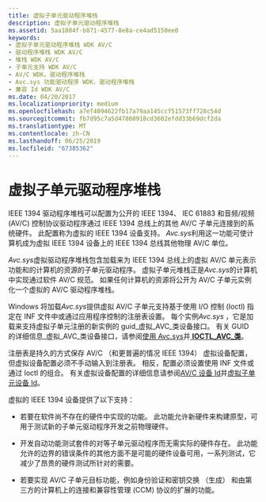 ```yaml
---
title: 虚拟子单元驱动程序堆栈
description: 虚拟子单元驱动程序堆栈
ms.assetid: 5aa1804f-b871-4577-8e8a-ce4ad5150ee0
keywords:
- 虚拟子单元驱动程序堆栈 WDK AV/C
- 驱动程序堆栈 WDK AV/C
- 堆栈 WDK AV/C
- 子单元支持 WDK AV/C
- AV/C WDK，驱动程序堆栈
- Avc.sys 功能驱动程序 WDK，驱动程序堆栈
- 兼容 Id WDK AV/C
ms.date: 04/20/2017
ms.localizationpriority: medium
ms.openlocfilehash: a7ef4094622fb17a79aa145ccf51573ff728c54d
ms.sourcegitcommit: fb7d95c7a5d47860918cd3602efdd33b69dcf2da
ms.translationtype: MT
ms.contentlocale: zh-CN
ms.lasthandoff: 06/25/2019
ms.locfileid: "67385362"
---
```

# <a name="virtual-subunit-driver-stack"></a>虚拟子单元驱动程序堆栈


IEEE 1394 驱动程序堆栈可以配置为公开的 IEEE 1394、 IEC 61883 和音频/视频 (AV/C) 控制协议驱动程序通过 IEEE 1394 总线上的其他 AV/C 子单元连接到的系统硬件。 此配置称为虚拟的 IEEE 1394 设备支持。 *Avc.sys*利用这一功能可使计算机成为虚拟 IEEE 1394 设备上的 IEEE 1394 总线其他物理 AV/C 单位。

*Avc.sys*虚拟驱动程序堆栈包含加载来为 IEEE 1394 总线上的虚拟 AV/C 单元表示功能和的计算机的资源的子单元驱动程序。 虚拟子单元堆栈正是*Avc.sys*的计算机中实现通过软件 AV/C 规范。 如果任何计算机的资源将公开为 AV/C 子单元实例化一个虚拟的 AV/C 驱动程序堆栈。

Windows 将加载*Avc.sys*提供虚拟 AV/C 子单元支持基于使用 I/O 控制 (Ioctl) 指定在 INF 文件中或通过应用程序控制的注册表设置。 每个实例*Avc.sys* ，它是加载来支持虚拟子单元注册的新实例的 guid\_虚拟\_AVC\_类设备接口。 有关 GUID 的详细信息\_虚拟\_AVC\_类设备接口，请参阅[使用 Avc.sys](using-avc-sys.md)并[ **IOCTL\_AVC\_类**](https://docs.microsoft.com/windows-hardware/drivers/ddi/content/avc/ni-avc-ioctl_avc_class)。

注册表是持久的方式保存 AV/C （和更普遍的情况 IEEE 1394） 虚拟设备配置，但虚拟设备配置必须不手动输入到注册表。 相反，配置必须设置使用 INF 文件或通过 Ioctl 的组合。 有关虚拟设备配置的详细信息请参阅[AV/C 设备 Id](av-c-device-identifiers.md)并[虚拟子单元设备 Id](virtual-subunit-device-identifiers.md)。

虚拟的 IEEE 1394 设备提供了以下支持：

-   若要在软件尚不存在的硬件中实现的功能。 此功能允许新硬件来构建原型，可用于测试新的子单元驱动程序开发之前物理硬件。

-   开发自动功能测试套件的对等子单元驱动程序而无需实际的硬件存在。 此功能允许的边界的错误条件的其他方面不是可能的硬件设备可用，一系列测试，它减少了昂贵的硬件测试所针对的需要。

-   若要实现 AV/C 子单元目标功能，例如身份验证和密钥交换 （生成） 和由第三方的计算机上的连接和兼容性管理 (CCM) 协议的扩展的功能。

 

 




